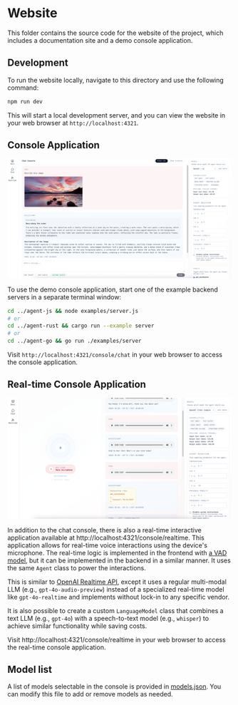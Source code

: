 # Website

This folder contains the source code for the website of the project, which includes a documentation site and a demo console application.

## Development

To run the website locally, navigate to this directory and use the following command:

```bash
npm run dev
```

This will start a local development server, and you can view the website in your web browser at `http://localhost:4321`.

## Console Application

![Console Chat Application screenshot](./assets/console-chat.png)

To use the demo console application, start one of the example backend servers in a separate terminal window:

```bash
cd ../agent-js && node examples/server.js
# or
cd ../agent-rust && cargo run --example server
# or
cd ../agent-go && go run ./examples/server
```

Visit `http://localhost:4321/console/chat` in your web browser to access the console application.

## Real-time Console Application

![Real-time Console Application screenshot](./assets/console-realtime.png)

In addition to the chat console, there is also a real-time interactive application available at http://localhost:4321/console/realtime. This application allows for real-time voice interactions using the device's microphone. The real-time logic is implemented in the frontend with [a VAD model](https://github.com/snakers4/silero-vad), but it can be implemented in the backend in a similar manner. It uses the same `Agent` class to power the interactions.

This is similar to [OpenAI Realtime API](https://platform.openai.com/docs/guides/realtime), except it uses a regular multi-modal LLM (e.g., `gpt-4o-audio-preview`) instead of a specialized real-time model like `gpt-4o-realtime` and implements without lock-in to any specific vendor.

It is also possible to create a custom `LanguageModel` class that combines a text LLM (e.g., `gpt-4o`) with a speech-to-text model (e.g., `whisper`) to achieve similar functionality while saving costs.

Visit http://localhost:4321/console/realtime in your web browser to access the real-time console application.

## Model list

A list of models selectable in the console is provided in [models.json](./models.json). You can modify this file to add or remove models as needed.
